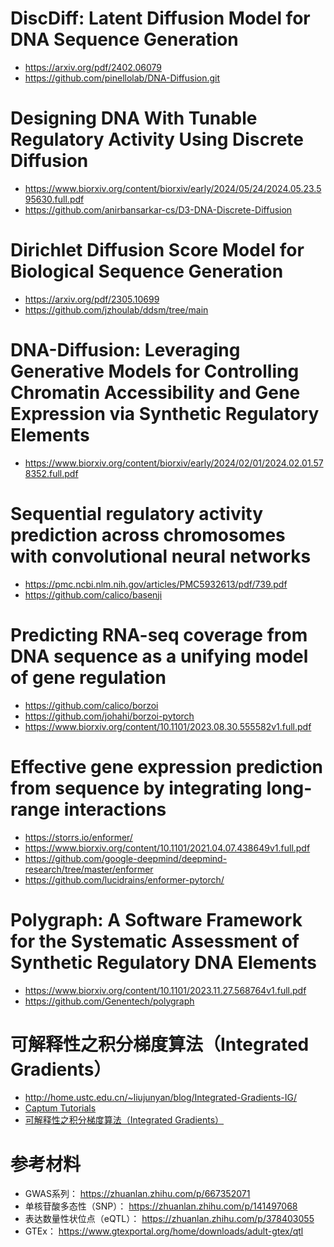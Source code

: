 # DiscDiff: Latent Diffusion Model for DNA Sequence Generation
- https://arxiv.org/pdf/2402.06079
- https://github.com/pinellolab/DNA-Diffusion.git

# Designing DNA With Tunable Regulatory Activity Using Discrete Diffusion

- https://www.biorxiv.org/content/biorxiv/early/2024/05/24/2024.05.23.595630.full.pdf
- https://github.com/anirbansarkar-cs/D3-DNA-Discrete-Diffusion

# Dirichlet Diffusion Score Model for Biological Sequence Generation
- https://arxiv.org/pdf/2305.10699
- https://github.com/jzhoulab/ddsm/tree/main

# DNA-Diffusion: Leveraging Generative Models for Controlling Chromatin Accessibility and Gene Expression via Synthetic Regulatory Elements
- https://www.biorxiv.org/content/biorxiv/early/2024/02/01/2024.02.01.578352.full.pdf

# Sequential regulatory activity prediction across chromosomes with convolutional neural networks
- https://pmc.ncbi.nlm.nih.gov/articles/PMC5932613/pdf/739.pdf
- https://github.com/calico/basenji

# Predicting RNA-seq coverage from DNA sequence as a unifying model of gene regulation
- https://github.com/calico/borzoi
- https://github.com/johahi/borzoi-pytorch
- https://www.biorxiv.org/content/10.1101/2023.08.30.555582v1.full.pdf

# Effective gene expression prediction from sequence by integrating long-range interactions
- https://storrs.io/enformer/
- https://www.biorxiv.org/content/10.1101/2021.04.07.438649v1.full.pdf
- https://github.com/google-deepmind/deepmind-research/tree/master/enformer
- https://github.com/lucidrains/enformer-pytorch/

# Polygraph: A Software Framework for the Systematic Assessment of Synthetic Regulatory DNA Elements
- https://www.biorxiv.org/content/10.1101/2023.11.27.568764v1.full.pdf
- https://github.com/Genentech/polygraph

# 可解释性之积分梯度算法（Integrated Gradients）
  - http://home.ustc.edu.cn/~liujunyan/blog/Integrated-Gradients-IG/
  - [Captum Tutorials](https://captum.ai/tutorials/)
  - [可解释性之积分梯度算法（Integrated Gradients）](https://zhuanlan.zhihu.com/p/428131762)

# 参考材料
- GWAS系列： https://zhuanlan.zhihu.com/p/667352071
- 单核苷酸多态性（SNP）： https://zhuanlan.zhihu.com/p/141497068
- 表达数量性状位点（eQTL）： https://zhuanlan.zhihu.com/p/378403055
- GTEx： https://www.gtexportal.org/home/downloads/adult-gtex/qtl


